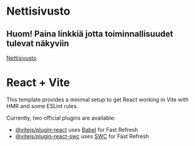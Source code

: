 # Nettisivusto

## Huom! Paina linkkiä jotta toiminnallisuudet tulevat näkyviin

[Nettisivusto](https://www.students.oamk.fi/~n3pite00/dist/)

# React + Vite

This template provides a minimal setup to get React working in Vite with HMR and some ESLint rules.

Currently, two official plugins are available:

- [@vitejs/plugin-react](https://github.com/vitejs/vite-plugin-react/blob/main/packages/plugin-react/README.md) uses [Babel](https://babeljs.io/) for Fast Refresh
- [@vitejs/plugin-react-swc](https://github.com/vitejs/vite-plugin-react-swc) uses [SWC](https://swc.rs/) for Fast Refresh
